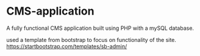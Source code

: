 # CMS-application
A fully functional CMS application built using PHP with a mySQL database.

used a template from bootstrap to focus on functionality of the site. 
https://startbootstrap.com/templates/sb-admin/


